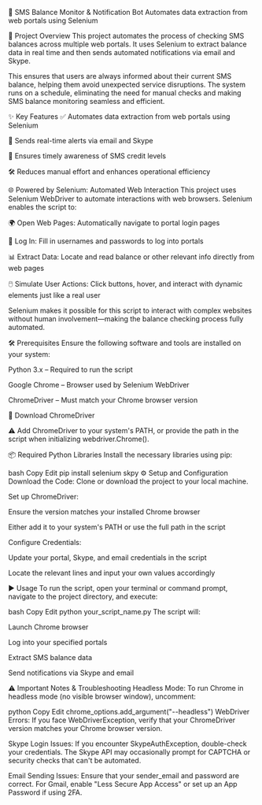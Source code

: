 🚀 SMS Balance Monitor & Notification Bot
Automates data extraction from web portals using Selenium

📖 Project Overview
This project automates the process of checking SMS balances across multiple web portals. It uses Selenium to extract balance data in real time and then sends automated notifications via email and Skype.

This ensures that users are always informed about their current SMS balance, helping them avoid unexpected service disruptions. The system runs on a schedule, eliminating the need for manual checks and making SMS balance monitoring seamless and efficient.

✨ Key Features
✅ Automates data extraction from web portals using Selenium

📩 Sends real-time alerts via email and Skype

🧠 Ensures timely awareness of SMS credit levels

🛠️ Reduces manual effort and enhances operational efficiency

🌐 Powered by Selenium: Automated Web Interaction
This project uses Selenium WebDriver to automate interactions with web browsers. Selenium enables the script to:

🌍 Open Web Pages: Automatically navigate to portal login pages

🔐 Log In: Fill in usernames and passwords to log into portals

📊 Extract Data: Locate and read balance or other relevant info directly from web pages

🖱️ Simulate User Actions: Click buttons, hover, and interact with dynamic elements just like a real user

Selenium makes it possible for this script to interact with complex websites without human involvement—making the balance checking process fully automated.

🛠️ Prerequisites
Ensure the following software and tools are installed on your system:

Python 3.x – Required to run the script

Google Chrome – Browser used by Selenium WebDriver

ChromeDriver – Must match your Chrome browser version

🔗 Download ChromeDriver

⚠️ Add ChromeDriver to your system's PATH, or provide the path in the script when initializing webdriver.Chrome().

📦 Required Python Libraries
Install the necessary libraries using pip:

bash
Copy
Edit
pip install selenium skpy
⚙️ Setup and Configuration
Download the Code: Clone or download the project to your local machine.

Set up ChromeDriver:

Ensure the version matches your installed Chrome browser

Either add it to your system's PATH or use the full path in the script

Configure Credentials:

Update your portal, Skype, and email credentials in the script

Locate the relevant lines and input your own values accordingly

▶️ Usage
To run the script, open your terminal or command prompt, navigate to the project directory, and execute:

bash
Copy
Edit
python your_script_name.py
The script will:

Launch Chrome browser

Log into your specified portals

Extract SMS balance data

Send notifications via Skype and email

⚠️ Important Notes & Troubleshooting
Headless Mode:
To run Chrome in headless mode (no visible browser window), uncomment:

python
Copy
Edit
chrome_options.add_argument("--headless")
WebDriver Errors:
If you face WebDriverException, verify that your ChromeDriver version matches your Chrome browser version.

Skype Login Issues:
If you encounter SkypeAuthException, double-check your credentials. The Skype API may occasionally prompt for CAPTCHA or security checks that can't be automated.

Email Sending Issues:
Ensure that your sender_email and password are correct.
For Gmail, enable "Less Secure App Access" or set up an App Password if using 2FA.

